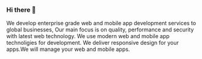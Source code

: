 ### Hi there 👋

We develop enterprise grade web and mobile app development services to global businesses, Our main focus is on quality, performance and security with latest web technology. We use modern web and mobile app technoligies for development. We deliver responsive design for your apps.We will manage your web and mobile apps.
<!--
**dddarkvision/dddarkvision** is a ✨ _special_ ✨ repository because its `README.md` (this file) appears on your GitHub profile.

Here are some ideas to get you started:

- 🔭 I’m currently working on ...
- 🌱 I’m currently learning ...
- 👯 I’m looking to collaborate on ...
- 🤔 I’m looking for help with ...
- 💬 Ask me about ...
- 📫 How to reach me: ...
- 😄 Pronouns: ...
- ⚡ Fun fact: ...
-->
